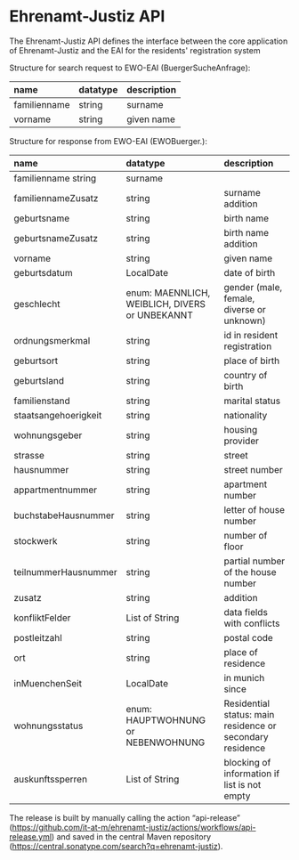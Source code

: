 # Ehrenamt-Justiz API

The Ehrenamt-Justiz API defines the interface between the core application of Ehrenamt-Justiz and the EAI for the residents' registration system

Structure for search request to EWO-EAI (BuergerSucheAnfrage):

| name           | datatype  |  description                     |
|:---------------|:-------------------|:------------------------|
| familienname   | string    | surname                          |
| vorname        | string    | given name                       |

Structure for response from EWO-EAI (EWOBuerger.):

| name                   | datatype  |  description                     |
|:-----------------------|:----------|:---------------------------------|
| familienname  string    | surname |
| familiennameZusatz | string    | surname addition  |
| geburtsname | string    | birth name |
| geburtsnameZusatz | string    | birth name addition |
| vorname | string    | given name |
| geburtsdatum | LocalDate | date of birth |
| geschlecht | enum: MAENNLICH, WEIBLICH, DIVERS or UNBEKANNT | gender (male, female, diverse or unknown) |
| ordnungsmerkmal | string | id in resident registration|
| geburtsort | string | place of birth |
| geburtsland | string | country of birth |
| familienstand | string | marital status |
| staatsangehoerigkeit | string | nationality |
| wohnungsgeber | string | housing provider |
| strasse | string | street |
| hausnummer | string | street number |
| appartmentnummer | string | apartment number |
| buchstabeHausnummer| string | letter of house number |
| stockwerk | string | number of floor |
| teilnummerHausnummer| string | partial number of the house number |
| zusatz| string | addition |
| konfliktFelder | List of String | data fields with conflicts |
| postleitzahl | string | postal code |
| ort | string | place of residence |
| inMuenchenSeit| LocalDate | in munich since |
| wohnungsstatus | enum: HAUPTWOHNUNG or NEBENWOHNUNG | Residential status: main residence or secondary residence |
| auskunftssperren | List of String | blocking of information if list is not empty|


The release is built by manually calling the action “api-release” (https://github.com/it-at-m/ehrenamt-justiz/actions/workflows/api-release.yml) and saved in the central Maven repository (https://central.sonatype.com/search?q=ehrenamt-justiz).

